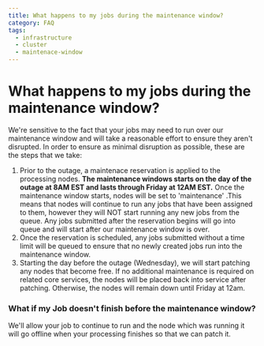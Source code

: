 ```yaml
---
title: What happens to my jobs during the maintenance window?
category: FAQ
tags:
  - infrastructure
  - cluster
  - maintenace-window
---
```


# What happens to my jobs during the maintenance window? 
We're sensitive to the fact that your jobs may need to run over our maintenance window and will take a reasonable effort to ensure they aren't disrupted. In order to ensure as minimal disruption as possible, these are the steps that we take:

1. Prior to the outage, a maintenace reservation is applied to the processing nodes. **The maintenance windows starts on the day of the outage at 8AM EST and lasts through Friday at 12AM EST.** Once the maintenance window starts, nodes will be set to 'maintenance' .This means that nodes will continue to run any jobs that have been assigned to them, however they will NOT start running any new jobs from the queue. Any jobs submitted after the reservation begins will go into queue and will start after our maintenance window is over.
2. Once the reservation is scheduled, any jobs submitted without a time limit will be queued to ensure that no newly created jobs run into the maintenance window.
3. Starting the day  before the outage (Wednesday), we will start patching any nodes that become free. If no additional maintenance is required on related core services, the nodes will be placed back into service after patching. Otherwise, the nodes will remain down until Friday at 12am.

### What if my Job doesn't finish before the maintenance window?

We'll allow your job to continue to run and the node which was running it will go offline when your processing finishes so that we can patch it.
